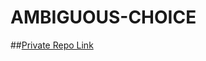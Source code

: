 # AMBIGUOUS-CHOICE

##[Private Repo Link](https://github.com/Programming-Hero-Web-Course4/lucky-one-ArjunGhosh11#readme)